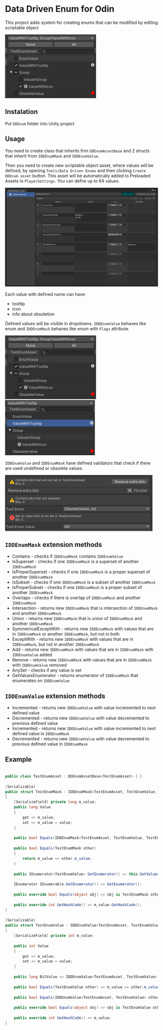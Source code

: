 # Data Driven Enum for Odin

This project adds system for creating enums that can be modified by editing scriptable object

![](Images/MaskDropdown.png)

## Instalation

Put `DDEnum` folder into Unity project

## Usage

You need to create class that inherits frim `DDEnumAssetBase` and 2 structs that inherit from `IDDEnumMask` and `IDDEnumValue`.

Then you need to create new scriptable object asset, where values will be defined, by opening `Tools/Data Driven Enums` and then clicking `Create DDEnum asset` button. This asset will be automatically added to Preloaded Assets in `PlayerSettings`. You can defne up to 64 values.

![](Images/EnumWindow.PNG)

Each value with defined name can have:
- tooltip
- icon
- info about obsoletion

Defined values will be visible in dropdowns. `IDDEnumValue` behaves like enum and `IDDEnumMask` behaves like enum with `Flags` attribute.

![](Images/MaskDropdown.png) ![](Images/ValueDropdown.png)

`IDDEnumValue` and `IDDEnumMask` have defined validators that check if there are used undefined or obsolete values.

![](Images/Validators.PNG)

## `IDDEnumMask` extension methods

- Contains - checks if `IDDEnumMask` contains `IDDEnumValue`
- IsSuperset - checks if one `IDDEnumMask` is a superset of another `IDDEnumMask`
- IsProperSuperset - checks if one `IDDEnumMask` is a proper superset of another `IDDEnumMask`
- IsSubset - checks if one `IDDEnumMask` is a subset of another `IDDEnumMask`
- IsProperSubset - checks if one `IDDEnumMask` is a proper subset of another `IDDEnumMask`
- Overlaps - checks if there is overlap of `IDDEnumMask` and another `IDDEnumMask`
- Intersection - returns new `IDDEnumMask` that is intersection of `IDDEnumMask` and another `IDDEnumMask`
- Union - returns new `IDDEnumMask` that is union of `IDDEnumMask` and another `IDDEnumMask`
- SymmetricalExceptWith - returns new `IDDEnumMask` with values that are in `IDDEnumMask` or another `IDDEnumMask`, but not in both
- ExceptWith - returns new `IDDEnumMask` with values that are in `IDDEnumMask`, but not in another `IDDEnumMask`
- Add - returns new `IDDEnumMask` with values that are in `IDDEnumMask` with `IDDEnumValue` added
- Remove - returns new `IDDEnumMask` with values that are in `IDDEnumMask` with `IDDEnumValue` removed
- AnySet - checks if any value is set
- GetValuesEnumerator - returns enumerator of `IDDEnumMask` that enumerates on `IDDEnumValue`

## `IDDEnumValue` extension methods

- Incremented - returns new `IDDEnumValue` with value incremented to next defined value
- Decremented - returns new `IDDEnumValue` with value decremented to previous defined value
- Incremented - returns new `IDDEnumValue` with value incremented to next defined value in `IDDEnumMask`
- Decremented - returns new `IDDEnumValue` with value decremented to previous defined value in `IDDEnumMask`

## Example

``` cs

public class TestEnumAsset : DDEnumAssetBase<TestEnumAsset> { }

[Serializable]
public struct TestEnumMask : IDDEnumMask<TestEnumAsset, TestEnumValue, TestEnumMask>, IEquatable<TestEnumMask>
{
	[SerializeField] private long m_value;
	public long Value
	{
		get => m_value;
		set => m_value = value;
	}

	public bool Equals(IDDEnumMask<TestEnumAsset, TestEnumValue, TestEnumMask> other) => other != null && other.Value == m_value;

	public bool Equals(TestEnumMask other)
	{
		return m_value == other.m_value;
	}

	public IEnumerator<TestEnumValue> GetEnumerator() => this.GetValuesEnumerator();

	IEnumerator IEnumerable.GetEnumerator() => GetEnumerator();

	public override bool Equals(object obj) => obj is TestEnumMask other && Equals(other);

	public override int GetHashCode() => m_value.GetHashCode();
}

[Serializable]
public struct TestEnumValue : IDDEnumValue<TestEnumAsset, TestEnumValue>, IEquatable<TestEnumValue>
{
	[SerializeField] private int m_value;

	public int Value
	{
		get => m_value;
		set => m_value = value;
	}

	public long BitValue => IDDEnumValue<TestEnumAsset, TestEnumValue>.GetBitValue(this);

	public bool Equals(TestEnumValue other) => m_value == other.m_value;

	public bool Equals(IDDEnumValue<TestEnumAsset, TestEnumValue> other) => other != null && m_value == other.Value;

	public override bool Equals(object obj) => obj is TestEnumValue other && Equals(other);

	public override int GetHashCode() => m_value;
}


```
